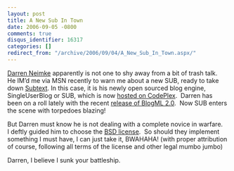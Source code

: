 ```yaml
---
layout: post
title: A New Sub In Town
date: 2006-09-05 -0800
comments: true
disqus_identifier: 16317
categories: []
redirect_from: "/archive/2006/09/04/A_New_Sub_In_Town.aspx/"
---
```


[Darren Neimke](http://markitup.com/) apparently is not one to shy away
from a bit of trash talk.  He IM’d me via MSN recently to warn me about
a new SUB, ready to take down [Subtext](http://subtextproject.com/). In
this case, it is his newly open sourced blog engine, SingleUserBlog or
SUB, which is now [hosted on
CodePlex](http://codeplex.com/Wiki/View.aspx?ProjectName=SUB).  Darren
has been on a roll lately with the recent [release of BlogML
2.0](http://haacked.com/archive/2006/09/06/BlogML_2.0_Released.aspx). 
Now SUB enters the scene with torpedoes blazing!

But Darren must know he is not dealing with a complete novice in
warfare.  I deftly guided him to choose the [BSD
license](http://www.opensource.org/licenses/bsd-license.php).  So should
they implement something I must have, I can just take it, BWAHAHA! (with
proper attribution of course, following all terms of the license and
other legal mumbo jumbo)

Darren, I believe I sunk your battleship.

